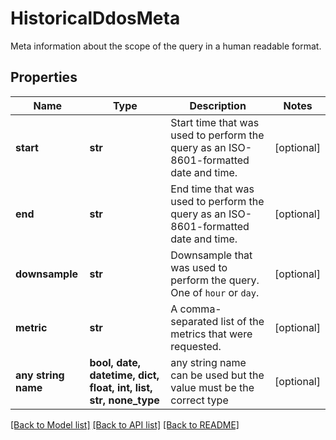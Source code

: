# HistoricalDdosMeta

Meta information about the scope of the query in a human readable format.

## Properties
Name | Type | Description | Notes
------------ | ------------- | ------------- | -------------
**start** | **str** | Start time that was used to perform the query as an ISO-8601-formatted date and time. | [optional] 
**end** | **str** | End time that was used to perform the query as an ISO-8601-formatted date and time. | [optional] 
**downsample** | **str** | Downsample that was used to perform the query. One of `hour` or `day`. | [optional] 
**metric** | **str** | A comma-separated list of the metrics that were requested. | [optional] 
**any string name** | **bool, date, datetime, dict, float, int, list, str, none_type** | any string name can be used but the value must be the correct type | [optional]

[[Back to Model list]](../README.md#documentation-for-models) [[Back to API list]](../README.md#documentation-for-api-endpoints) [[Back to README]](../README.md)


